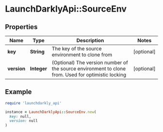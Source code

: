 # LaunchDarklyApi::SourceEnv

## Properties

| Name | Type | Description | Notes |
| ---- | ---- | ----------- | ----- |
| **key** | **String** | The key of the source environment to clone from | [optional] |
| **version** | **Integer** | (Optional) The version number of the source environment to clone from. Used for optimistic locking | [optional] |

## Example

```ruby
require 'launchdarkly_api'

instance = LaunchDarklyApi::SourceEnv.new(
  key: null,
  version: null
)
```

